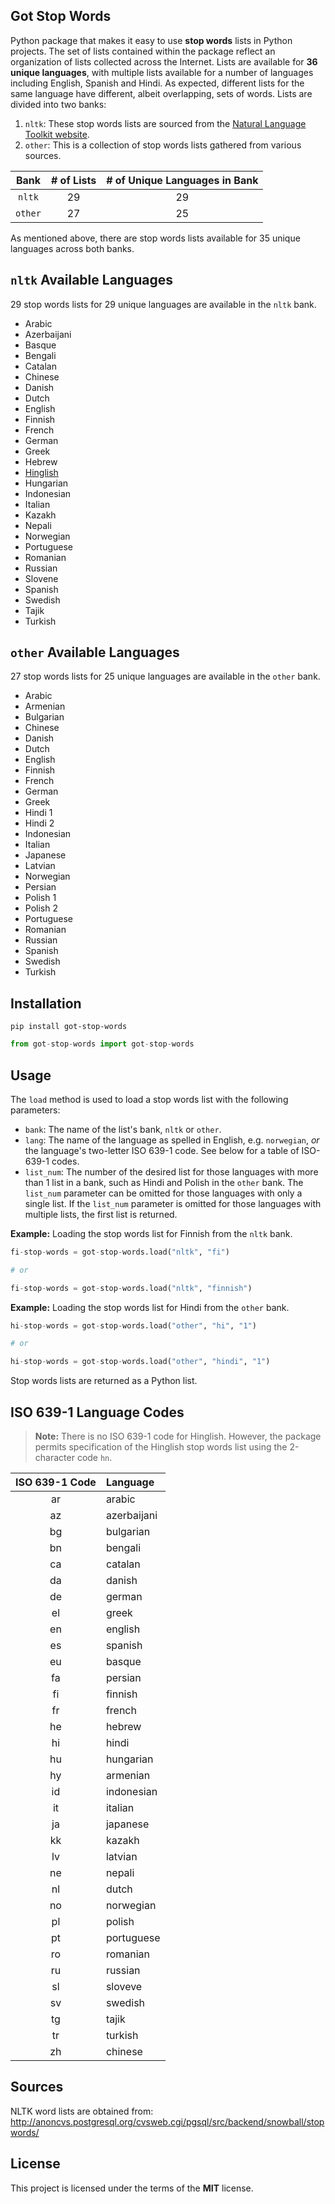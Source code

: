 ## Got Stop Words

Python package that makes it easy to use **stop words** lists in Python projects. The set of lists contained within the package reflect an organization of lists collected across the Internet. Lists are available for **36 unique languages**, with multiple lists available for a number of languages including English, Spanish and Hindi. As expected, different lists for the same language have different, albeit overlapping, sets of words. Lists are divided into two banks:

1. `nltk`: These stop words lists are sourced from the [Natural Language Toolkit website](https://www.nltk.org/).
2. `other`: This is a collection of stop words lists gathered from various sources.

| Bank | # of Lists | # of Unique Languages in Bank |
| :---: | :---: | :---: |
| `nltk` | 29 | 29 |
| `other` | 27 | 25 |

As mentioned above, there are stop words lists available for 35 unique languages across both banks.

## `nltk` Available Languages

29 stop words lists for 29 unique languages are available in the `nltk` bank.

* Arabic
* Azerbaijani
* Basque
* Bengali
* Catalan
* Chinese
* Danish
* Dutch
* English
* Finnish
* French
* German
* Greek
* Hebrew
* [Hinglish](https://en.wikipedia.org/wiki/Hinglish)
* Hungarian
* Indonesian
* Italian
* Kazakh
* Nepali
* Norwegian
* Portuguese
* Romanian
* Russian
* Slovene
* Spanish
* Swedish
* Tajik
* Turkish

## `other` Available Languages

27 stop words lists for 25 unique languages are available in the `other` bank.

* Arabic
* Armenian
* Bulgarian
* Chinese
* Danish
* Dutch
* English
* Finnish
* French
* German
* Greek
* Hindi 1
* Hindi 2
* Indonesian
* Italian
* Japanese
* Latvian
* Norwegian
* Persian
* Polish 1
* Polish 2
* Portuguese
* Romanian
* Russian
* Spanish
* Swedish
* Turkish

## Installation

```
pip install got-stop-words
```

```python
from got-stop-words import got-stop-words
```

## Usage

The `load` method is used to load a stop words list with the following parameters:

* `bank`: The name of the list's bank, `nltk` or `other`.
* `lang`: The name of the language as spelled in English, e.g. `norwegian`, *or* the language's two-letter ISO 639-1 code. See below for a table of ISO-639-1 codes.
* `list_num`: The number of the desired list for those languages with more than 1 list in a bank, such as Hindi and Polish in the `other` bank. The `list_num` parameter can be omitted for those languages with only a single list. If the `list_num` parameter is omitted for those languages with multiple lists, the first list is returned.

**Example:** Loading the stop words list for Finnish from the `nltk` bank.

```python
fi-stop-words = got-stop-words.load("nltk", "fi")

# or

fi-stop-words = got-stop-words.load("nltk", "finnish")
```

**Example:** Loading the stop words list for Hindi from the `other` bank.

```python
hi-stop-words = got-stop-words.load("other", "hi", "1")

# or

hi-stop-words = got-stop-words.load("other", "hindi", "1")
```

Stop words lists are returned as a Python list.


## ISO 639-1 Language Codes

> **Note:** There is no ISO 639-1 code for Hinglish. However, the package permits specification of the Hinglish stop words list using the 2-character code `hn`.

| ISO 639-1 Code | Language |
| :---: | :--- |
| ar | arabic |
| az | azerbaijani |
| bg | bulgarian |
| bn | bengali |
| ca | catalan |
| da | danish |
| de | german |
| el | greek |
| en | english |
| es | spanish |
| eu | basque |
| fa | persian |
| fi | finnish |
| fr | french |
| he | hebrew |
| hi | hindi |
| hu | hungarian |
| hy | armenian |
| id | indonesian |
| it | italian |
| ja | japanese |
| kk | kazakh |
| lv | latvian |
| ne | nepali |
| nl | dutch |
| no | norwegian |
| pl | polish |
| pt | portuguese |
| ro | romanian |
| ru | russian |
| sl | sloveve |
| sv | swedish |
| tg | tajik |
| tr | turkish |
| zh | chinese |

## Sources

NLTK word lists are obtained from: http://anoncvs.postgresql.org/cvsweb.cgi/pgsql/src/backend/snowball/stopwords/

## License

This project is licensed under the terms of the **MIT** license.